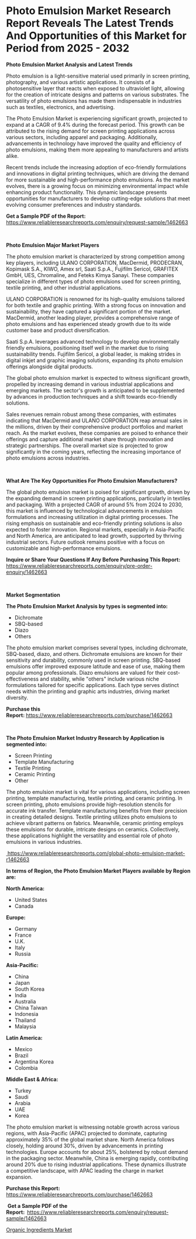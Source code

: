 <p><h1>Photo Emulsion Market Research Report Reveals The Latest Trends And Opportunities of this Market for Period from 2025 - 2032</h1></p><p><strong>Photo Emulsion Market Analysis and Latest Trends</strong></p>
<p><p>Photo emulsion is a light-sensitive material used primarily in screen printing, photography, and various artistic applications. It consists of a photosensitive layer that reacts when exposed to ultraviolet light, allowing for the creation of intricate designs and patterns on various substrates. The versatility of photo emulsions has made them indispensable in industries such as textiles, electronics, and advertising.</p><p>The Photo Emulsion Market is experiencing significant growth, projected to expand at a CAGR of 9.4% during the forecast period. This growth can be attributed to the rising demand for screen printing applications across various sectors, including apparel and packaging. Additionally, advancements in technology have improved the quality and efficiency of photo emulsions, making them more appealing to manufacturers and artists alike.</p><p>Recent trends include the increasing adoption of eco-friendly formulations and innovations in digital printing techniques, which are driving the demand for more sustainable and high-performance photo emulsions. As the market evolves, there is a growing focus on minimizing environmental impact while enhancing product functionality. This dynamic landscape presents opportunities for manufacturers to develop cutting-edge solutions that meet evolving consumer preferences and industry standards.</p></p>
<p><strong>Get a Sample PDF of the Report:&nbsp;</strong> <a href="https://www.reliableresearchreports.com/enquiry/request-sample/1462663?utm_campaign=3250&utm_medium=2&utm_source=Github&utm_content=ia&utm_term=01042025&utm_id=photo-emulsion">https://www.reliableresearchreports.com/enquiry/request-sample/1462663</a></p>
<p>&nbsp;</p>
<p><strong>Photo Emulsion Major Market Players</strong></p>
<p><p>The photo emulsion market is characterized by strong competition among key players, including ULANO CORPORATION, MacDermid, PRODECRAN, Kopimask S.A., KIWO, Amex srl, Saati S.p.A., Fujifilm Sericol, GRAFITEX GmbH, UES, Chromaline, and Feteks Kimya Sanayi. These companies specialize in different types of photo emulsions used for screen printing, textile printing, and other industrial applications.</p><p>ULANO CORPORATION is renowned for its high-quality emulsions tailored for both textile and graphic printing. With a strong focus on innovation and sustainability, they have captured a significant portion of the market. MacDermid, another leading player, provides a comprehensive range of photo emulsions and has experienced steady growth due to its wide customer base and product diversification.</p><p>Saati S.p.A. leverages advanced technology to develop environmentally friendly emulsions, positioning itself well in the market due to rising sustainability trends. Fujifilm Sericol, a global leader, is making strides in digital inkjet and graphic imaging solutions, expanding its photo emulsion offerings alongside digital products.</p><p>The global photo emulsion market is expected to witness significant growth, propelled by increasing demand in various industrial applications and emerging markets. The sector's growth is anticipated to be supplemented by advances in production techniques and a shift towards eco-friendly solutions.</p><p>Sales revenues remain robust among these companies, with estimates indicating that MacDermid and ULANO CORPORATION reap annual sales in the millions, driven by their comprehensive product portfolios and market reach. As the market evolves, these companies are poised to enhance their offerings and capture additional market share through innovation and strategic partnerships. The overall market size is projected to grow significantly in the coming years, reflecting the increasing importance of photo emulsions across industries.</p></p>
<p>&nbsp;</p>
<p><strong>What Are The Key Opportunities For Photo Emulsion Manufacturers?</strong></p>
<p><p>The global photo emulsion market is poised for significant growth, driven by the expanding demand in screen printing applications, particularly in textiles and packaging. With a projected CAGR of around 5% from 2024 to 2030, this market is influenced by technological advancements in emulsion formulations and increasing utilization in digital printing processes. The rising emphasis on sustainable and eco-friendly printing solutions is also expected to foster innovation. Regional markets, especially in Asia-Pacific and North America, are anticipated to lead growth, supported by thriving industrial sectors. Future outlook remains positive with a focus on customizable and high-performance emulsions.</p></p>
<p><strong>Inquire or Share Your Questions If Any Before Purchasing This Report:</strong> <a href="https://www.reliableresearchreports.com/enquiry/pre-order-enquiry/1462663?utm_campaign=3250&utm_medium=2&utm_source=Github&utm_content=ia&utm_term=01042025&utm_id=photo-emulsion">https://www.reliableresearchreports.com/enquiry/pre-order-enquiry/1462663</a></p>
<p>&nbsp;</p>
<p><strong>Market Segmentation</strong></p>
<p><strong>The Photo Emulsion Market Analysis by types is segmented into:</strong></p>
<p><ul><li>Dichromate</li><li>SBQ-based</li><li>Diazo</li><li>Others</li></ul></p>
<p><p>The photo emulsion market comprises several types, including dichromate, SBQ-based, diazo, and others. Dichromate emulsions are known for their sensitivity and durability, commonly used in screen printing. SBQ-based emulsions offer improved exposure latitude and ease of use, making them popular among professionals. Diazo emulsions are valued for their cost-effectiveness and stability, while "others" include various niche formulations tailored for specific applications. Each type serves distinct needs within the printing and graphic arts industries, driving market diversity.</p></p>
<p><strong>Purchase this Report:&nbsp;</strong><a href="https://www.reliableresearchreports.com/purchase/1462663?utm_campaign=3250&utm_medium=2&utm_source=Github&utm_content=ia&utm_term=01042025&utm_id=photo-emulsion">https://www.reliableresearchreports.com/purchase/1462663</a></p>
<p>&nbsp;</p>
<p><strong>The Photo Emulsion Market Industry Research by Application is segmented into:</strong></p>
<p><ul><li>Screen Printing</li><li>Template Manufacturing</li><li>Textile Printing</li><li>Ceramic Printing</li><li>Other</li></ul></p>
<p><p>The photo emulsion market is vital for various applications, including screen printing, template manufacturing, textile printing, and ceramic printing. In screen printing, photo emulsions provide high-resolution stencils for accurate ink transfer. Template manufacturing benefits from their precision in creating detailed designs. Textile printing utilizes photo emulsions to achieve vibrant patterns on fabrics. Meanwhile, ceramic printing employs these emulsions for durable, intricate designs on ceramics. Collectively, these applications highlight the versatility and essential role of photo emulsions in various industries.</p></p>
<p><a href="https://www.reliableresearchreports.com/global-photo-emulsion-market-r1462663?utm_campaign=3250&utm_medium=2&utm_source=Github&utm_content=ia&utm_term=01042025&utm_id=photo-emulsion">&nbsp;https://www.reliableresearchreports.com/global-photo-emulsion-market-r1462663</a></p>
<p><strong>In terms of Region, the Photo Emulsion Market Players available by Region are:</strong></p>
<p>
    <p> <strong> North America: </strong>
        <ul>
            <li>United States</li>
            <li>Canada</li>
        </ul>
        </p> 
    <p> <strong> Europe: </strong>
        <ul>
            <li>Germany</li>
            <li>France</li>
            <li>U.K.</li>
            <li>Italy</li>
            <li>Russia</li>
        </ul>
        </p> 
    <p> <strong> Asia-Pacific: </strong>
        <ul>
            <li>China</li>
            <li>Japan</li>
            <li>South Korea</li>
            <li>India</li>
            <li>Australia</li>
            <li>China Taiwan</li>
            <li>Indonesia</li>
            <li>Thailand</li>
            <li>Malaysia</li>
        </ul>
        </p> 
    <p> <strong> Latin America: </strong>
        <ul>
            <li>Mexico</li>
            <li>Brazil</li>
            <li>Argentina Korea</li>
            <li>Colombia</li>
        </ul>
        </p> 
    <p> <strong> Middle East & Africa: </strong>
        <ul>
            <li>Turkey</li>
            <li>Saudi</li>
            <li>Arabia</li>
            <li>UAE</li>
            <li>Korea</li>
        </ul>
    </p>
    </p>
<p><p>The photo emulsion market is witnessing notable growth across various regions, with Asia-Pacific (APAC) projected to dominate, capturing approximately 35% of the global market share. North America follows closely, holding around 30%, driven by advancements in printing technologies. Europe accounts for about 25%, bolstered by robust demand in the packaging sector. Meanwhile, China is emerging rapidly, contributing around 20% due to rising industrial applications. These dynamics illustrate a competitive landscape, with APAC leading the charge in market expansion.</p></p>
<p><strong>Purchase this Report: </strong><a href="https://www.reliableresearchreports.com/purchase/1462663?utm_campaign=3250&utm_medium=2&utm_source=Github&utm_content=ia&utm_term=01042025&utm_id=photo-emulsion">https://www.reliableresearchreports.com/purchase/1462663</a></p>
<p>&nbsp;<strong>Get a Sample PDF of the Report:&nbsp;&nbsp;</strong><a href="https://www.reliableresearchreports.com/enquiry/request-sample/1462663?utm_campaign=3250&utm_medium=2&utm_source=Github&utm_content=ia&utm_term=01042025&utm_id=photo-emulsion">https://www.reliableresearchreports.com/enquiry/request-sample/1462663</a></p>
<p><strong></strong></p>
<p><p><a href="https://github.com/fraryatena85/Market-Research-Report-List-1/blob/main/organic-ingredients-market.md?utm_campaign=3250&utm_medium=2&utm_source=Github&utm_content=ia&utm_term=01042025&utm_id=photo-emulsion">Organic Ingredients Market</a></p></p>
